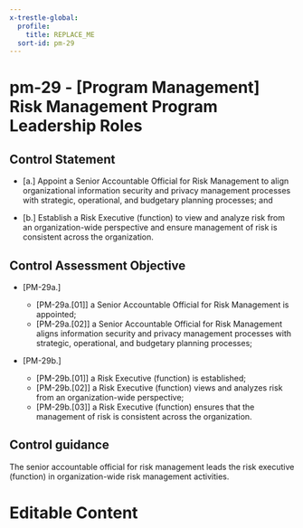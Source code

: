 ```yaml
---
x-trestle-global:
  profile:
    title: REPLACE_ME
  sort-id: pm-29
---
```


# pm-29 - \[Program Management\] Risk Management Program Leadership Roles

## Control Statement

- \[a.\] Appoint a Senior Accountable Official for Risk Management to align organizational information security and privacy management processes with strategic, operational, and budgetary planning processes; and

- \[b.\] Establish a Risk Executive (function) to view and analyze risk from an organization-wide perspective and ensure management of risk is consistent across the organization.

## Control Assessment Objective

- \[PM-29a.\]

  - \[PM-29a.[01]\] a Senior Accountable Official for Risk Management is appointed;
  - \[PM-29a.[02]\] a Senior Accountable Official for Risk Management aligns information security and privacy management processes with strategic, operational, and budgetary planning processes;

- \[PM-29b.\]

  - \[PM-29b.[01]\] a Risk Executive (function) is established;
  - \[PM-29b.[02]\] a Risk Executive (function) views and analyzes risk from an organization-wide perspective;
  - \[PM-29b.[03]\] a Risk Executive (function) ensures that the management of risk is consistent across the organization.

## Control guidance

The senior accountable official for risk management leads the risk executive (function) in organization-wide risk management activities.

# Editable Content

<!-- Make additions and edits below -->
<!-- The above represents the contents of the control as received by the profile, prior to additions. -->
<!-- If the profile makes additions to the control, they will appear below. -->
<!-- The above markdown may not be edited but you may edit the content below, and/or introduce new additions to be made by the profile. -->
<!-- If there is a yaml header at the top, parameter values may be edited. Use --set-parameters to incorporate the changes during assembly. -->
<!-- The content here will then replace what is in the profile for this control, after running profile-assemble. -->
<!-- The current profile has no added parts for this control, but you may add new ones here. -->
<!-- Each addition must have a heading either of the form ## Control my_addition_name -->
<!-- or ## Part a. (where the a. refers to one of the control statement labels.) -->
<!-- "## Control" parts are new parts added after the statement part. -->
<!-- "## Part" parts are new parts added into the top-level statement part with that label. -->
<!-- Subparts may be added with nested hash levels of the form ### My Subpart Name -->
<!-- underneath the parent ## Control or ## Part being added -->
<!-- See https://ibm.github.io/compliance-trestle/tutorials/ssp_profile_catalog_authoring/ssp_profile_catalog_authoring for guidance. -->
